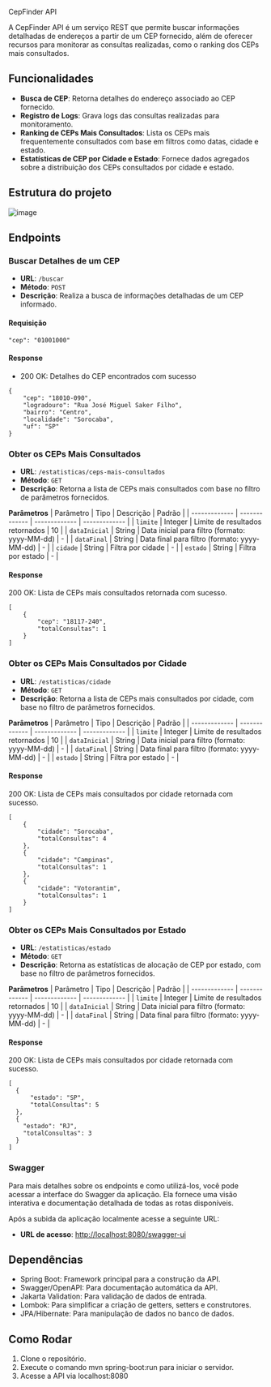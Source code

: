  CepFinder API

A CepFinder API é um serviço REST que permite buscar informações detalhadas de endereços a partir de um CEP fornecido, além de oferecer recursos para monitorar as consultas realizadas, como o ranking dos CEPs mais consultados.

## Funcionalidades

- **Busca de CEP**: Retorna detalhes do endereço associado ao CEP fornecido.
- **Registro de Logs**: Grava logs das consultas realizadas para monitoramento.
- **Ranking de CEPs Mais Consultados**: Lista os CEPs mais frequentemente consultados com base em filtros como datas, cidade e estado.
- **Estatísticas de CEP por Cidade e Estado**: Fornece dados agregados sobre a distribuição dos CEPs consultados por cidade e estado.

## Estrutura do projeto
![image](https://github.com/user-attachments/assets/68ec76e8-e447-4817-91d9-ad6eaeca406b)

## Endpoints
### Buscar Detalhes de um CEP
- **URL**: `/buscar`
- **Método**: `POST`
- **Descrição**: Realiza a busca de informações detalhadas de um CEP informado.
#### Requisição
```
"cep": "01001000"
```
#### Response
- 200 OK: Detalhes do CEP encontrados com sucesso
```
{
    "cep": "18010-090",
    "logradouro": "Rua José Miguel Saker Filho",
    "bairro": "Centro",
    "localidade": "Sorocaba",
    "uf": "SP"
}
```
### Obter os CEPs Mais Consultados
- **URL**: `/estatisticas/ceps-mais-consultados`
- **Método**: `GET`
- **Descrição**: Retorna a lista de CEPs mais consultados com base no filtro de parâmetros fornecidos.

**Parâmetros**
| Parâmetro       | Tipo          | Descrição                                       | Padrão         |
| -------------   | ------------- | -------------                                   | -------------  |
| `limite`        | Integer       | Limite de resultados retornados                 |       10       |
| `dataInicial`   | String        | Data inicial para filtro (formato: yyyy-MM-dd)  |       -        |
| `dataFinal`     | String        | Data final para filtro (formato: yyyy-MM-dd)    |       -        |
| `cidade`        | String        | Filtra por cidade                               |       -        |
| `estado`        | String        | Filtra por estado                               |       -        |


#### Response
200 OK: Lista de CEPs mais consultados retornada com sucesso.
```
[
    {
        "cep": "18117-240",
        "totalConsultas": 1
    }
]
```
### Obter os CEPs Mais Consultados por Cidade
- **URL**: `/estatisticas/cidade`
- **Método**: `GET`
- **Descrição**: Retorna a lista de CEPs mais consultados por cidade, com base no filtro de parâmetros fornecidos.

**Parâmetros**
| Parâmetro       | Tipo          | Descrição                                       | Padrão         |
| -------------   | ------------- | -------------                                   | -------------  |
| `limite`        | Integer       | Limite de resultados retornados                 |       10       |
| `dataInicial`   | String        | Data inicial para filtro (formato: yyyy-MM-dd)  |       -        |
| `dataFinal`     | String        | Data final para filtro (formato: yyyy-MM-dd)    |       -        |
| `estado`        | String        | Filtra por estado                               |       -        |


#### Response
200 OK: Lista de CEPs mais consultados por cidade retornada com sucesso.
```
[
    {
        "cidade": "Sorocaba",
        "totalConsultas": 4
    },
    {
        "cidade": "Campinas",
        "totalConsultas": 1
    },
    {
        "cidade": "Votorantim",
        "totalConsultas": 1
    }
]
```

### Obter os CEPs Mais Consultados por Estado
- **URL**: `/estatisticas/estado`
- **Método**: `GET`
- **Descrição**: Retorna as estatísticas de alocação de CEP por estado, com base no filtro de parâmetros fornecidos.

**Parâmetros**
| Parâmetro       | Tipo          | Descrição                                       | Padrão         |
| -------------   | ------------- | -------------                                   | -------------  |
| `limite`        | Integer       | Limite de resultados retornados                 |       10       |
| `dataInicial`   | String        | Data inicial para filtro (formato: yyyy-MM-dd)  |       -        |
| `dataFinal`     | String        | Data final para filtro (formato: yyyy-MM-dd)    |       -        |


#### Response
200 OK: Lista de CEPs mais consultados por cidade retornada com sucesso.
```
[
  {
      "estado": "SP",
      "totalConsultas": 5
  },
  {
    "estado": "RJ",
    "totalConsultas": 3
  }
]
```
### Swagger

Para mais detalhes sobre os endpoints e como utilizá-los, você pode acessar a interface do Swagger da aplicação. Ela fornece uma visão interativa e documentação detalhada de todas as rotas disponíveis.

Após a subida da aplicação localmente acesse a seguinte URL: 
- **URL de acesso**: [http://localhost:8080/swagger-ui](http://localhost:8080/swagger-ui)


## Dependências
- Spring Boot: Framework principal para a construção da API.
- Swagger/OpenAPI: Para documentação automática da API.
- Jakarta Validation: Para validação de dados de entrada.
- Lombok: Para simplificar a criação de getters, setters e construtores.
- JPA/Hibernate: Para manipulação de dados no banco de dados.


## Como Rodar
1. Clone o repositório.
2. Execute o comando mvn spring-boot:run para iniciar o servidor.
3. Acesse a API via localhost:8080
